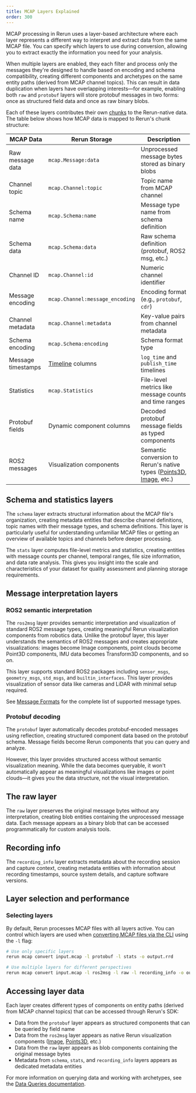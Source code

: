 ```yaml
---
title: MCAP Layers Explained
order: 300
---
```


MCAP processing in Rerun uses a layer-based architecture where each layer represents a different way to interpret and extract data from the same MCAP file. You can specify which layers to use during conversion, allowing you to extract exactly the information you need for your analysis.

When multiple layers are enabled, they each filter and process only the messages they're designed to handle based on encoding and schema compatibility, creating different components and archetypes on the same entity paths (derived from MCAP channel topics). This can result in data duplication when layers have overlapping interests—for example, enabling both `raw` and `protobuf` layers will store protobuf messages in two forms: once as structured field data and once as raw binary blobs.

Each of these layers contributes their own [chunks](../../concepts/chunks.md) to the Rerun-native data. The table below shows how MCAP data is mapped to Rerun's chunk structure:

| MCAP Data          | Rerun Storage                                   | Description                                                                                                                                                      |
| ------------------ | ----------------------------------------------- | ---------------------------------------------------------------------------------------------------------------------------------------------------------------- |
| Raw message data   | `mcap.Message:data`                             | Unprocessed message bytes stored as binary blobs                                                                                                                 |
| Channel topic      | `mcap.Channel:topic`                            | Topic name from MCAP channel                                                                                                                                     |
| Schema name        | `mcap.Schema:name`                              | Message type name from schema definition                                                                                                                         |
| Schema data        | `mcap.Schema:data`                              | Raw schema definition (protobuf, ROS2 msg, etc.)                                                                                                                 |
| Channel ID         | `mcap.Channel:id`                               | Numeric channel identifier                                                                                                                                       |
| Message encoding   | `mcap.Channel:message_encoding`                 | Encoding format (e.g., `protobuf`, `cdr`)                                                                                                                        |
| Channel metadata   | `mcap.Channel:metadata`                         | Key-value pairs from channel metadata                                                                                                                            |
| Schema encoding    | `mcap.Schema:encoding`                          | Schema format type                                                                                                                                               |
| Message timestamps | [Timeline](../../concepts/timelines.md) columns | `log_time` and `publish_time` timelines                                                                                                                          |
| Statistics         | `mcap.Statistics`                               | File-level metrics like message counts and time ranges                                                                                                           |
| Protobuf fields    | Dynamic component columns                       | Decoded protobuf message fields as typed components                                                                                                              |
| ROS2 messages      | Visualization components                        | Semantic conversion to Rerun's native types ([Points3D](../../reference/types/archetypes/points3d.md), [Image](../../reference/types/archetypes/image.md), etc.) |

## Schema and statistics layers

The `schema` layer extracts structural information about the MCAP file's organization, creating metadata entities that describe channel definitions, topic names with their message types, and schema definitions. This layer is particularly useful for understanding unfamiliar MCAP files or getting an overview of available topics and channels before deeper processing.

The `stats` layer computes file-level metrics and statistics, creating entities with message counts per channel, temporal ranges, file size information, and data rate analysis. This gives you insight into the scale and characteristics of your dataset for quality assessment and planning storage requirements.

## Message interpretation layers

### ROS2 semantic interpretation

The `ros2msg` layer provides semantic interpretation and visualization of standard ROS2 message types, creating meaningful Rerun visualization components from robotics data. Unlike the protobuf layer, this layer understands the semantics of ROS2 messages and creates appropriate visualizations: images become Image components, point clouds become Point3D components, IMU data becomes Transform3D components, and so on.

This layer supports standard ROS2 packages including `sensor_msgs`, `geometry_msgs`, `std_msgs`, and `builtin_interfaces`. This layer provides visualization of sensor data like cameras and LiDAR with minimal setup required.

See [Message Formats](message-formats.md) for the complete list of supported message types.

### Protobuf decoding

The `protobuf` layer automatically decodes protobuf-encoded messages using reflection, creating structured component data based on the protobuf schema. Message fields become Rerun components that you can query and analyze.

However, this layer provides structured access without semantic visualization meaning. While the data becomes queryable, it won't automatically appear as meaningful visualizations like images or point clouds—it gives you the data structure, not the visual interpretation.

## The raw layer

The `raw` layer preserves the original message bytes without any interpretation, creating blob entities containing the unprocessed message data. Each message appears as a binary blob that can be accessed programmatically for custom analysis tools.

## Recording info

The `recording_info` layer extracts metadata about the recording session and capture context, creating metadata entities with information about recording timestamps, source system details, and capture software versions.

## Layer selection and performance

### Selecting layers

By default, Rerun processes MCAP files with all layers active. You can control which layers are used when [converting MCAP files via the CLI](cli-reference.md) using the `-l` flag:

```bash
# Use only specific layers
rerun mcap convert input.mcap -l protobuf -l stats -o output.rrd

# Use multiple layers for different perspectives
rerun mcap convert input.mcap -l ros2msg -l raw -l recording_info -o output.rrd
```

## Accessing layer data

Each layer creates different types of components on entity paths (derived from MCAP channel topics) that can be accessed through Rerun's SDK:

- Data from the `protobuf` layer appears as structured components that can be queried by field name
- Data from the `ros2msg` layer appears as native Rerun visualization components ([Image](../../reference/types/archetypes/image.md), [Points3D](../../reference/types/archetypes/points3d.md.md), etc.)
- Data from the `raw` layer appears as blob components containing the original message bytes
- Metadata from `schema`, `stats`, and `recording_info` layers appears as dedicated metadata entities

For more information on querying data and working with archetypes, see the [Data Queries documentation](../../howto/get-data-out.md).
